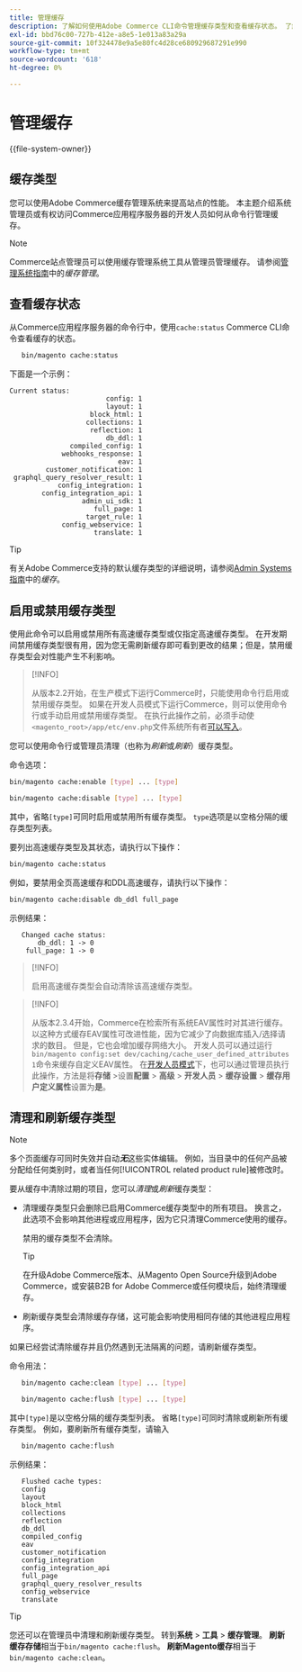 ```yaml
---
title: 管理缓存
description: 了解如何使用Adobe Commerce CLI命令管理缓存类型和查看缓存状态。 了解缓存管理和优化技术。
exl-id: bbd76c00-727b-412e-a8e5-1e013a83a29a
source-git-commit: 10f324478e9a5e80fc4d28ce680929687291e990
workflow-type: tm+mt
source-wordcount: '618'
ht-degree: 0%

---
```


# 管理缓存

{{file-system-owner}}

## 缓存类型

您可以使用Adobe Commerce缓存管理系统来提高站点的性能。 本主题介绍系统管理员或有权访问Commerce应用程序服务器的开发人员如何从命令行管理缓存。

>[!NOTE]
>
>
>Commerce站点管理员可以使用缓存管理系统工具从管理员管理缓存。 请参阅[管理系统指南](https://experienceleague.adobe.com/zh-hans/docs/commerce-admin/systems/tools/cache-management)中的&#x200B;_缓存管理_。


## 查看缓存状态

从Commerce应用程序服务器的命令行中，使用`cache:status` Commerce CLI命令查看缓存的状态。

```bash
   bin/magento cache:status
```

<!-- where `--bootstrap=` is a URL-encoded associative array of Commerce [application bootstrap parameters](../bootstrap/set-parameters.md) and values. -->

下面是一个示例：

```
Current status:
                        config: 1
                        layout: 1
                    block_html: 1
                   collections: 1
                    reflection: 1
                        db_ddl: 1
               compiled_config: 1
             webhooks_response: 1
                           eav: 1
         customer_notification: 1
 graphql_query_resolver_result: 1
            config_integration: 1
        config_integration_api: 1
                  admin_ui_sdk: 1
                     full_page: 1
                   target_rule: 1
             config_webservice: 1
                     translate: 1
```

>[!TIP]
>
>有关Adobe Commerce支持的默认缓存类型的详细说明，请参阅[Admin Systems指南](https://experienceleague.adobe.com/zh-hans/docs/commerce-admin/systems/tools/cache-management#caches)中的&#x200B;_缓存_。


## 启用或禁用缓存类型

使用此命令可以启用或禁用所有高速缓存类型或仅指定高速缓存类型。 在开发期间禁用缓存类型很有用，因为您无需刷新缓存即可看到更改的结果；但是，禁用缓存类型会对性能产生不利影响。

>[!INFO]
>
>从版本2.2开始，在生产模式下运行Commerce时，只能使用命令行启用或禁用缓存类型。 如果在开发人员模式下运行Commerce，则可以使用命令行或手动启用或禁用缓存类型。 在执行此操作之前，必须手动使`<magento_root>/app/etc/env.php`文件系统所有者[可以写入](../../installation/prerequisites/file-system/overview.md)。

您可以使用命令行或管理员清理（也称为&#x200B;_刷新_&#x200B;或&#x200B;_刷新_）缓存类型。

命令选项：

```bash
bin/magento cache:enable [type] ... [type]
```

```bash
bin/magento cache:disable [type] ... [type]
```

其中，省略`[type]`可同时启用或禁用所有缓存类型。 `type`选项是以空格分隔的缓存类型列表。

<!-- `--bootstrap=` is a URL-encoded associative array of Commerce [application bootstrap parameters](../bootstrap/set-parameters.md#bootstrap-parameters) and values. -->

要列出高速缓存类型及其状态，请执行以下操作：

```bash
bin/magento cache:status
```

例如，要禁用全页高速缓存和DDL高速缓存，请执行以下操作：

```bash
bin/magento cache:disable db_ddl full_page
```

示例结果：

```
   Changed cache status:
       db_ddl: 1 -> 0
    full_page: 1 -> 0
```

>[!INFO]
>
>启用高速缓存类型会自动清除该高速缓存类型。

>[!INFO]
>
>从版本2.3.4开始，Commerce在检索所有系统EAV属性时对其进行缓存。 以这种方式缓存EAV属性可改进性能，因为它减少了向数据库插入/选择请求的数目。 但是，它也会增加缓存网络大小。 开发人员可以通过运行`bin/magento config:set dev/caching/cache_user_defined_attributes 1`命令来缓存自定义EAV属性。 在[开发人员模式](../bootstrap/application-modes.md)下，也可以通过管理员执行此操作，方法是将&#x200B;**存储** >设置&#x200B;**配置** > **高级** > **开发人员** > **缓存设置** > **缓存用户定义属性**&#x200B;设置为&#x200B;**是**。

## 清理和刷新缓存类型

>[!NOTE]
>
>多个页面缓存可同时失效并自动&#x200B;**_无_**&#x200B;这些实体编辑。 例如，当目录中的任何产品被分配给任何类别时，或者当任何[!UICONTROL related product rule]被修改时。

要从缓存中清除过期的项目，您可以&#x200B;_清理_&#x200B;或&#x200B;_刷新_&#x200B;缓存类型：

- 清理缓存类型只会删除已启用Commerce缓存类型中的所有项目。 换言之，此选项不会影响其他进程或应用程序，因为它只清理Commerce使用的缓存。

  禁用的缓存类型不会清除。

  >[!TIP]
  >
  >在升级Adobe Commerce版本、从Magento Open Source升级到Adobe Commerce，或安装B2B for Adobe Commerce或任何模块后，始终清理缓存。

- 刷新缓存类型会清除缓存存储，这可能会影响使用相同存储的其他进程应用程序。

如果已经尝试清除缓存并且仍然遇到无法隔离的问题，请刷新缓存类型。

命令用法：

```bash
   bin/magento cache:clean [type] ... [type]
```

```bash
   bin/magento cache:flush [type] ... [type]
```

其中`[type]`是以空格分隔的缓存类型列表。 省略`[type]`可同时清除或刷新所有缓存类型。 例如，要刷新所有缓存类型，请输入

```bash
   bin/magento cache:flush
```

示例结果：

```
   Flushed cache types:
   config
   layout
   block_html
   collections
   reflection
   db_ddl
   compiled_config
   eav
   customer_notification
   config_integration
   config_integration_api
   full_page
   graphql_query_resolver_results
   config_webservice
   translate
```

>[!TIP]
>
>您还可以在管理员中清理和刷新缓存类型。 转到&#x200B;**系统** > **工具** > **缓存管理**。 **刷新缓存存储**&#x200B;相当于`bin/magento cache:flush`。 **刷新Magento缓存**&#x200B;相当于`bin/magento cache:clean`。
